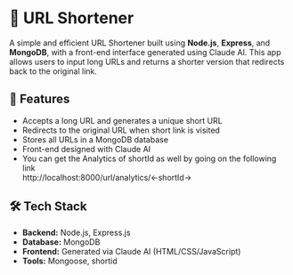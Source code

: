 # 🔗 URL Shortener

A simple and efficient URL Shortener built using **Node.js**, **Express**, and **MongoDB**, with a front-end interface generated using Claude AI. This app allows users to input long URLs and returns a shorter version that redirects back to the original link.

## 🚀 Features

- Accepts a long URL and generates a unique short URL
- Redirects to the original URL when short link is visited
- Stores all URLs in a MongoDB database
- Front-end designed with Claude AI
- You can get the Analytics of shortId as well by going on the following link<br>
http://localhost:8000/url/analytics/<-shortId->

## 🛠️ Tech Stack

- **Backend:** Node.js, Express.js
- **Database:** MongoDB
- **Frontend:** Generated via Claude AI (HTML/CSS/JavaScript)
- **Tools:** Mongoose, shortid


